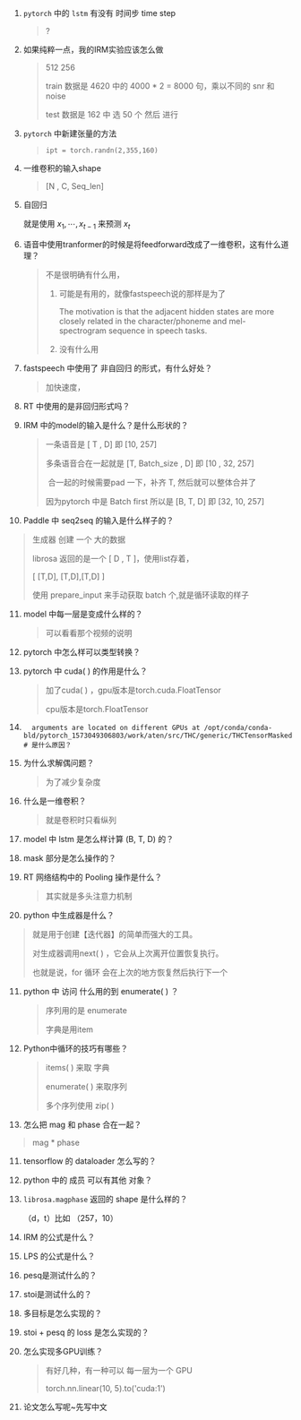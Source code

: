 1. `pytorch` 中的 `lstm` 有没有 时间步 time step

   > ?
   
2. 如果纯粹一点，我的IRM实验应该怎么做

   > 512 256
   >
   > train 数据是 4620 中的 4000 * 2 = 8000 句，乘以不同的 snr 和 noise   
   >
   > test 数据是 162 中 选 50 个 然后 进行 
   >
   > 

3. `pytorch` 中新建张量的方法

   > `ipt = torch.randn(2,355,160)`

4. 一维卷积的输入shape

   > [N , C, Seq_len]

5. 自回归

   就是使用 $x_1,\cdots,x_{t-1}$ 来预测 $x_t$

6. 语音中使用tranformer的时候是将feedforward改成了一维卷积，这有什么道理？

   > 不是很明确有什么用，
   >
   > 1. 可能是有用的，就像fastspeech说的那样是为了
   >
   >    The motivation is that the adjacent hidden states are more closely related in the character/phoneme and mel-spectrogram sequence in speech tasks. 
   >
   > 2. 没有什么用

7. fastspeech 中使用了 非自回归 的形式，有什么好处？

   > 加快速度，

8. RT 中使用的是非回归形式吗？

   > 

9. IRM 中的model的输入是什么？是什么形状的？

   > 一条语音是 [ T , D] 即 [10, 257]
   >
   > 多条语音合在一起就是 [T, Batch_size ,  D] 即 [10 , 32, 257]
   >
   > ​		合一起的时候需要pad 一下，补齐 T,  然后就可以整体合并了
   >
   > 因为pytorch 中是 Batch first 所以是 [B, T, D] 即 [32, 10, 257]

10. Paddle 中 seq2seq 的输入是什么样子的？

   > 生成器 创建 一个 大的数据 
   >
   > librosa 返回的是一个 [ D , T ]，使用list存着，
   >
   > [  [T,D], [T,D],[T,D] ]
   >
   > 使用 prepare_input 来手动获取 batch 个,就是循环读取的样子

11. model 中每一层是变成什么样的？

    > 可以看看那个视频的说明

12. pytorch 中怎么样可以类型转换？

13. pytorch 中 cuda( ) 的作用是什么？

    >加了cuda( ) ，gpu版本是torch.cuda.FloatTensor
    >
    >cpu版本是torch.FloatTensor

14. ```shell
      arguments are located on different GPUs at /opt/conda/conda-bld/pytorch_1573049306803/work/aten/src/THC/generic/THCTensorMasked.cu:28  # 是什么原因？
    ```

15. 为什么求解偶问题？

    > 为了减少复杂度	

16. 什么是一维卷积？

    > 就是卷积时只看纵列

17. model 中 lstm 是怎么样计算 (B, T, D) 的？

    

18. mask 部分是怎么操作的？

19. RT 网络结构中的 Pooling 操作是什么？

    > 其实就是多头注意力机制

20. python 中生成器是什么？

   > 就是用于创建【迭代器】的简单而强大的工具。
   >
   > 对生成器调用next( ) ，它会从上次离开位置恢复执行。
   >
   > 也就是说，for 循环 会在上次的地方恢复然后执行下一个

11. python 中 访问 什么用的到 enumerate( ) ？

    > 序列用的是 enumerate
    >
    > 字典是用item

12. Python中循环的技巧有哪些？

    >  items( ) 来取 字典
    >
    > enumerate( ) 来取序列
    >
    > 多个序列使用 zip( )

13. 怎么把 mag 和 phase 合在一起？

   > mag * phase

11. tensorflow 的 dataloader 怎么写的？

12. python 中的 成员 可以有其他 对象？

13. `librosa.magphase` 返回的 shape 是什么样的？

    （d，t）比如 （257，10）

14. IRM 的公式是什么？

15. LPS 的公式是什么？

16. pesq是测试什么的？

17. stoi是测试什么的？

18. 多目标是怎么实现的？

19. stoi + pesq 的 loss 是怎么实现的？

20. 怎么实现多GPU训练？

    > 有好几种，有一种可以 每一层为一个 GPU
    >
    > torch.nn.linear(10, 5).to('cuda:1')

21. 论文怎么写呢~先写中文
   ```

   ```